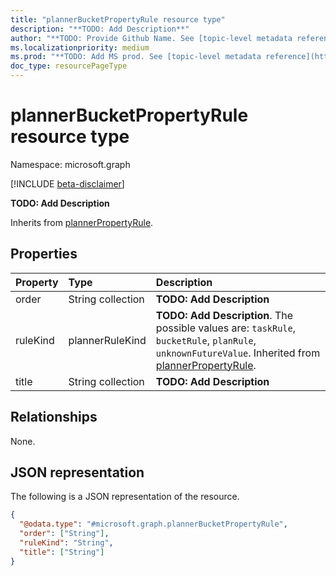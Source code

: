 ```yaml
---
title: "plannerBucketPropertyRule resource type"
description: "**TODO: Add Description**"
author: "**TODO: Provide Github Name. See [topic-level metadata reference](https://aka.ms/msgo?pagePath=Document-APIs/Guidelines/Metadata)**"
ms.localizationpriority: medium
ms.prod: "**TODO: Add MS prod. See [topic-level metadata reference](https://aka.ms/msgo?pagePath=Document-APIs/Guidelines/Metadata)**"
doc_type: resourcePageType
---
```


# plannerBucketPropertyRule resource type

Namespace: microsoft.graph

[!INCLUDE [beta-disclaimer](../../includes/beta-disclaimer.md)]

**TODO: Add Description**

Inherits from [plannerPropertyRule](../resources/plannerpropertyrule.md).

## Properties

|Property|Type|Description|
|:---|:---|:---|
|order|String collection|**TODO: Add Description**|
|ruleKind|plannerRuleKind|**TODO: Add Description**. The possible values are: `taskRule`, `bucketRule`, `planRule`, `unknownFutureValue`. Inherited from [plannerPropertyRule](../resources/plannerpropertyrule.md).|
|title|String collection|**TODO: Add Description**|

## Relationships

None.

## JSON representation

The following is a JSON representation of the resource.
<!-- {
  "blockType": "resource",
  "@odata.type": "microsoft.graph.plannerBucketPropertyRule"
}
-->
``` json
{
  "@odata.type": "#microsoft.graph.plannerBucketPropertyRule",
  "order": ["String"],
  "ruleKind": "String",
  "title": ["String"]
}
```

